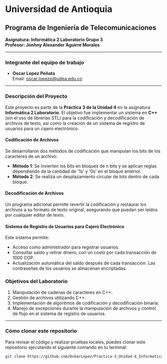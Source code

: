 # Universidad de Antioquia  
## Programa de Ingeniería de Telecomunicaciones  
**Asignatura: Informática 2 Laboratorio Grupo 3**  
**Profesor: Jonhny Alexander Aguirre Morales**  

---

### Integrante del equipo de trabajo
- **Oscar Lopez Peñata**  
  Email: [oscar.lopezp@udea.edu.co](mailto:oscar.lopezp@udea.edu.co)

---

### Descripción del Proyecto

Este proyecto es parte de la **Práctica 3 de la Unidad 4** en la asignatura **Informática 2 Laboratorio**. El objetivo fue implementar un sistema en **C++** (sin el uso de librerías STL) para la codificación y decodificación de archivos de texto, así como la creación de un sistema de registro de usuarios para un cajero electrónico.

#### Codificación de Archivos
Se desarrollaron dos métodos de codificación que manipulan los bits de los caracteres de un archivo:
- **Método 1**: Se invierten los bits en bloques de n bits y se aplican reglas dependiendo de la cantidad de '1s' y '0s' en el bloque anterior.
- **Método 2**: Se realiza un desplazamiento circular de bits dentro de cada bloque.

#### Decodificación de Archivos
Un programa adicional permite revertir la codificación y restaurar los archivos a su formato de texto original, asegurando que puedan ser leídos por cualquier editor de texto.

#### Sistema de Registro de Usuarios para Cajero Electrónico
Este sistema permite:
- Acceso como administrador para registrar usuarios.
- Consultar saldo y retirar dinero, con un costo por cada transacción de 1000 COP.
- Actualización automática del saldo después de cada transacción. Las contraseñas de los usuarios se almacenan encriptadas.

### Objetivos del Laboratorio

1. Manipulación de cadenas de caracteres en C++.
2. Gestión de archivos utilizando C++.
3. Implementación de algoritmos de codificación y decodificación binaria.
4. Manejo de excepciones durante la manipulación de archivos y control de flujo en el sistema de registro de usuarios.

---

### Cómo clonar este repositorio

Para revisar el código y realizar pruebas locales, puedes clonar este repositorio ejecutando el siguiente comando en tu terminal:

```bash
git clone https://github.com/OskarLopez/Practica-3_Unidad-4_Informatica-2-Lab._UdeA-Teleco.git
